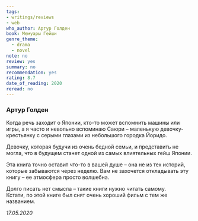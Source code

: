 ```yaml
---
tags: 
- writings/reviews
- web
who_author: Артур Голден
book: Мемуары Гейши
genre_theme:
  - drama
  - novel
note: no
review: yes
summary: no
recommendation: yes
rating: 8.7
date_of_reading: 2020
reread: no
---
```

### Артур Голден
  
Когда речь заходит о Японии, кто-то может вспомнить машины или игры, а я часто и невольно вспоминаю Саюри – маленькую девочку-крестьянку с серыми глазами из небольшого городка Йоридо.

Девочку, которая будучи из очень бедной семьи, и представить не могла, что в будущем станет одной из самых влиятельных гейш Японии.

Эта книга точно оставит что-то в вашей душе – она не из тех историй, которые забываются через неделю. Вам не захочется откладывать эту книгу – ее атмосфера просто волшебна.

Долго писать нет смысла – такие книги нужно читать самому.  
Кстати, по этой книге был снят очень хороший фильм с тем же названием.  
  
_17.05.2020_